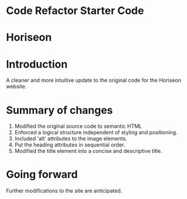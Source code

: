 # Code Refactor Starter Code
# Horiseon

# Introduction

A cleaner and more intuitive update to the original code for the Horiseon website.

# Summary of changes

1. Modified the original source code to semantic HTML
2. Enforced a logical structure independent of styling and positioning.
3. Included 'alt' attributes to the image elements.
4. Put the heading attributes in sequential order.
5. Modified the title element into a concise and descriptive title.

# Going forward

Further modifications to the site are anticipated.